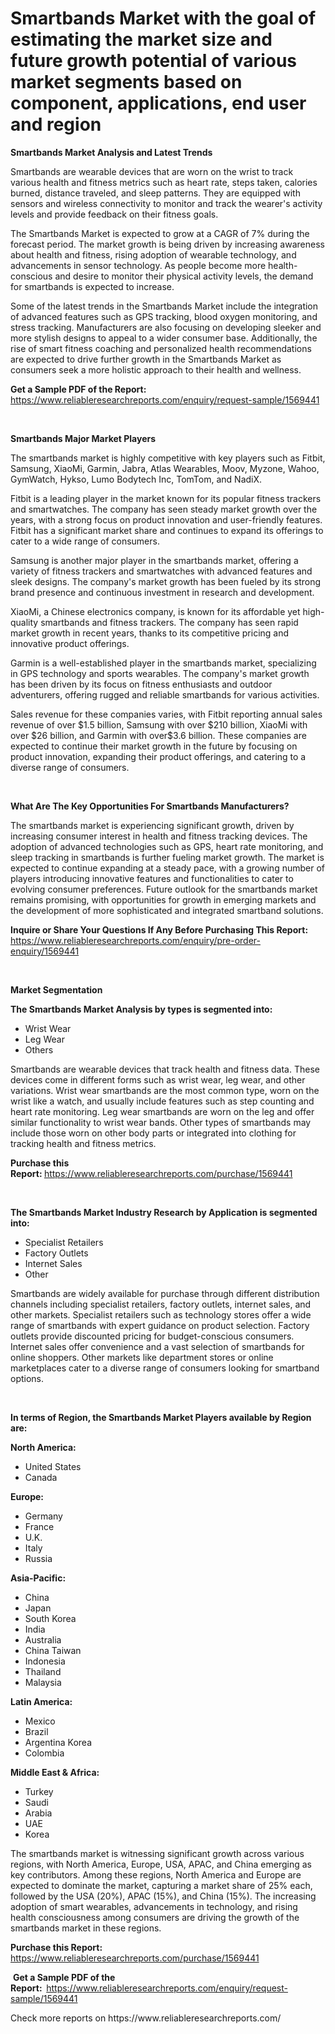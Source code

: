 <p><h1>Smartbands Market with the goal of estimating the market size and future growth potential of various market segments based on component, applications, end user and region</h1></p><p><strong>Smartbands Market Analysis and Latest Trends</strong></p>
<p><p>Smartbands are wearable devices that are worn on the wrist to track various health and fitness metrics such as heart rate, steps taken, calories burned, distance traveled, and sleep patterns. They are equipped with sensors and wireless connectivity to monitor and track the wearer's activity levels and provide feedback on their fitness goals.</p><p>The Smartbands Market is expected to grow at a CAGR of 7% during the forecast period. The market growth is being driven by increasing awareness about health and fitness, rising adoption of wearable technology, and advancements in sensor technology. As people become more health-conscious and desire to monitor their physical activity levels, the demand for smartbands is expected to increase.</p><p>Some of the latest trends in the Smartbands Market include the integration of advanced features such as GPS tracking, blood oxygen monitoring, and stress tracking. Manufacturers are also focusing on developing sleeker and more stylish designs to appeal to a wider consumer base. Additionally, the rise of smart fitness coaching and personalized health recommendations are expected to drive further growth in the Smartbands Market as consumers seek a more holistic approach to their health and wellness.</p></p>
<p><strong>Get a Sample PDF of the Report:&nbsp;</strong> <a href="https://www.reliableresearchreports.com/enquiry/request-sample/1569441">https://www.reliableresearchreports.com/enquiry/request-sample/1569441</a></p>
<p>&nbsp;</p>
<p><strong>Smartbands Major Market Players</strong></p>
<p><p>The smartbands market is highly competitive with key players such as Fitbit, Samsung, XiaoMi, Garmin, Jabra, Atlas Wearables, Moov, Myzone, Wahoo, GymWatch, Hykso, Lumo Bodytech Inc, TomTom, and NadiX. </p><p>Fitbit is a leading player in the market known for its popular fitness trackers and smartwatches. The company has seen steady market growth over the years, with a strong focus on product innovation and user-friendly features. Fitbit has a significant market share and continues to expand its offerings to cater to a wide range of consumers.</p><p>Samsung is another major player in the smartbands market, offering a variety of fitness trackers and smartwatches with advanced features and sleek designs. The company's market growth has been fueled by its strong brand presence and continuous investment in research and development.</p><p>XiaoMi, a Chinese electronics company, is known for its affordable yet high-quality smartbands and fitness trackers. The company has seen rapid market growth in recent years, thanks to its competitive pricing and innovative product offerings.</p><p>Garmin is a well-established player in the smartbands market, specializing in GPS technology and sports wearables. The company's market growth has been driven by its focus on fitness enthusiasts and outdoor adventurers, offering rugged and reliable smartbands for various activities.</p><p>Sales revenue for these companies varies, with Fitbit reporting annual sales revenue of over $1.5 billion, Samsung with over $210 billion, XiaoMi with over $26 billion, and Garmin with over$3.6 billion. These companies are expected to continue their market growth in the future by focusing on product innovation, expanding their product offerings, and catering to a diverse range of consumers.</p></p>
<p>&nbsp;</p>
<p><strong>What Are The Key Opportunities For Smartbands Manufacturers?</strong></p>
<p><p>The smartbands market is experiencing significant growth, driven by increasing consumer interest in health and fitness tracking devices. The adoption of advanced technologies such as GPS, heart rate monitoring, and sleep tracking in smartbands is further fueling market growth. The market is expected to continue expanding at a steady pace, with a growing number of players introducing innovative features and functionalities to cater to evolving consumer preferences. Future outlook for the smartbands market remains promising, with opportunities for growth in emerging markets and the development of more sophisticated and integrated smartband solutions.</p></p>
<p><strong>Inquire or Share Your Questions If Any Before Purchasing This Report:</strong> <a href="https://www.reliableresearchreports.com/enquiry/pre-order-enquiry/1569441">https://www.reliableresearchreports.com/enquiry/pre-order-enquiry/1569441</a></p>
<p>&nbsp;</p>
<p><strong>Market Segmentation</strong></p>
<p><strong>The Smartbands Market Analysis by types is segmented into:</strong></p>
<p><ul><li>Wrist Wear</li><li>Leg Wear</li><li>Others</li></ul></p>
<p><p>Smartbands are wearable devices that track health and fitness data. These devices come in different forms such as wrist wear, leg wear, and other variations. Wrist wear smartbands are the most common type, worn on the wrist like a watch, and usually include features such as step counting and heart rate monitoring. Leg wear smartbands are worn on the leg and offer similar functionality to wrist wear bands. Other types of smartbands may include those worn on other body parts or integrated into clothing for tracking health and fitness metrics.</p></p>
<p><strong>Purchase this Report:&nbsp;</strong><a href="https://www.reliableresearchreports.com/purchase/1569441">https://www.reliableresearchreports.com/purchase/1569441</a></p>
<p>&nbsp;</p>
<p><strong>The Smartbands Market Industry Research by Application is segmented into:</strong></p>
<p><ul><li>Specialist Retailers</li><li>Factory Outlets</li><li>Internet Sales</li><li>Other</li></ul></p>
<p><p>Smartbands are widely available for purchase through different distribution channels including specialist retailers, factory outlets, internet sales, and other markets. Specialist retailers such as technology stores offer a wide range of smartbands with expert guidance on product selection. Factory outlets provide discounted pricing for budget-conscious consumers. Internet sales offer convenience and a vast selection of smartbands for online shoppers. Other markets like department stores or online marketplaces cater to a diverse range of consumers looking for smartband options.</p></p>
<p>&nbsp;</p>
<p><strong>In terms of Region, the Smartbands Market Players available by Region are:</strong></p>
<p>
    <p> <strong> North America: </strong>
        <ul>
            <li>United States</li>
            <li>Canada</li>
        </ul>
        </p> 
    <p> <strong> Europe: </strong>
        <ul>
            <li>Germany</li>
            <li>France</li>
            <li>U.K.</li>
            <li>Italy</li>
            <li>Russia</li>
        </ul>
        </p> 
    <p> <strong> Asia-Pacific: </strong>
        <ul>
            <li>China</li>
            <li>Japan</li>
            <li>South Korea</li>
            <li>India</li>
            <li>Australia</li>
            <li>China Taiwan</li>
            <li>Indonesia</li>
            <li>Thailand</li>
            <li>Malaysia</li>
        </ul>
        </p> 
    <p> <strong> Latin America: </strong>
        <ul>
            <li>Mexico</li>
            <li>Brazil</li>
            <li>Argentina Korea</li>
            <li>Colombia</li>
        </ul>
        </p> 
    <p> <strong> Middle East & Africa: </strong>
        <ul>
            <li>Turkey</li>
            <li>Saudi</li>
            <li>Arabia</li>
            <li>UAE</li>
            <li>Korea</li>
        </ul>
    </p>
    </p>
<p><p>The smartbands market is witnessing significant growth across various regions, with North America, Europe, USA, APAC, and China emerging as key contributors. Among these regions, North America and Europe are expected to dominate the market, capturing a market share of 25% each, followed by the USA (20%), APAC (15%), and China (15%). The increasing adoption of smart wearables, advancements in technology, and rising health consciousness among consumers are driving the growth of the smartbands market in these regions.</p></p>
<p><strong>Purchase this Report: </strong><a href="https://www.reliableresearchreports.com/purchase/1569441">https://www.reliableresearchreports.com/purchase/1569441</a></p>
<p>&nbsp;<strong>Get a Sample PDF of the Report:&nbsp;&nbsp;</strong><a href="https://www.reliableresearchreports.com/enquiry/request-sample/1569441">https://www.reliableresearchreports.com/enquiry/request-sample/1569441</a></p>
<p><strong></strong></p>
<p>Check more reports on https://www.reliableresearchreports.com/</p>